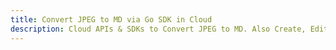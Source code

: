 ---title: Convert JPEG to MD via Go SDK in Clouddescription: Cloud APIs & SDKs to Convert JPEG to MD. Also Create, Edit & Render Microsoft Word & OpenOffice documents in the Cloud.---